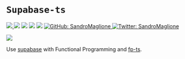 # `Supabase-ts`

<p>
  <a href="https://github.com/SandroMaglione/supabase-ts">
    <img src="https://img.shields.io/github/stars/SandroMaglione/supabase-ts?logo=github" />
  </a>
  <img src="https://img.shields.io/github/repo-size/SandroMaglione/supabase-ts" />
  <img src="https://img.shields.io/github/license/SandroMaglione/supabase-ts?logo=github" />
  <img src="https://img.shields.io/github/contributors-anon/SandroMaglione/supabase-ts" />
  <img src="https://img.shields.io/pub/v/supabase-ts?include_prereleases" />
  <a href="https://github.com/SandroMaglione">
    <img alt="GitHub: SandroMaglione" src="https://img.shields.io/github/followers/SandroMaglione?label=Follow&style=social" target="_blank" />
  </a>
  <a href="https://twitter.com/SandroMaglione">
    <img alt="Twitter: SandroMaglione" src="https://img.shields.io/twitter/follow/SandroMaglione.svg?style=social" target="_blank" />
  </a>
</p>

<a href="https://www.buymeacoffee.com/sandromaglione">
    <img src="https://shields.io/badge/sandromaglione-Support--me-FFDD00?logo=buy-me-a-coffee&style=for-the-badge&link=https://www.buymeacoffee.com/sandromaglione" />
</a>

Use [supabase](https://supabase.io/) with Functional Programming and [fp-ts](https://gcanti.github.io/fp-ts/).
